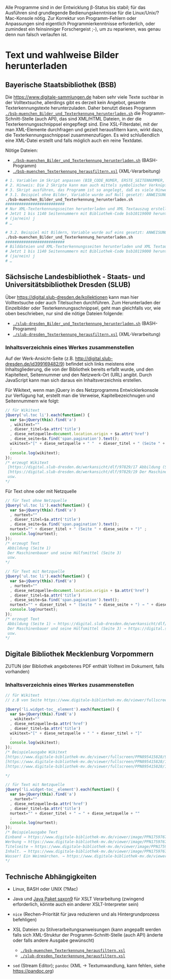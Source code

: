Alle Programme sind in der Entwicklung β-Status bis stabil; für das Ausführen sind grundlegende Bedienungskenntnisse für die Linux/Unix/?Mac-Konsole nötig. Zur Korrektur von Programm-Fehlern oder Anpassungen sind eigentlich Programmierkenntnisse erforderlich, oder zumindest ein feinsinniger Forschergeist ;-), um zu reparieren, was genau denn nun falsch verlaufen ist.

# Text und wahlweise Bilder herunterladen

## Bayerische Staatsbibliothek (BSB)

Die https://www.digitale-sammlungen.de haben sehr viele Texte suchbar in der Volltextsuche, allerdings gibt es derzeit kein Angebot, gesamte Texterkennungstexte herunterzuladen. Daher benutzt dieses Programm [`./bsb-muenchen_Bilder_und_Texterkennung_herunterladen.sh`](bsb-muenchen_Bilder_und_Texterkennung_herunterladen.sh) die Programm-Schnitt-Stelle (auch API), das sind XML/HTML Dateien, in der die Texterkennungsschnippsel eingepflegt sind. Eine XSL-Filterdatei, mit der man XML-Elemente durchfragen und gezielt herausfiltern kann, wirkt dazu, die Texterkennungsschnippsel zusammenzufügen. Es wird schlußendlich eine XML-Datei erstellt und falls möglich auch ein reine Textdatei.

Nötige Dateien:
- [`./bsb-muenchen_Bilder_und_Texterkennung_herunterladen.sh`](bsb-muenchen_Bilder_und_Texterkennung_herunterladen.sh) (BASH-Programm)
- [`./bsb-muenchen_Texterkennung_herausfiltern.xsl`](bsb-muenchen_Texterkennung_herausfiltern.xsl) (XML-Verarbeitung)

```bash
# 1. Variablen im Skript anpassen (BIB_CODE_NUMER, ERSTE_SEITENNUMMER, LETZTE_SEITENNUMMER) und abspeichern
# 2. Hinweis: Die 2 Skripte kann man auch mittels symbolischer Verknüpfung in den gewünschten Ordner hinverknüpfen und dasig darinnen ausführen lassen
# 3. Skript ausführen, das Programm ist so angelegt, daß es viele Hinweise gibt
# 3.1. Beispiel ohne Bilder, Variable wurde auf Null gesetzt: ANWEISUNG_LADE_BILDER_HERUNTER=0 , also keine Bilder herunterladen
./bsb-muenchen_Bilder_und_Texterkennung_herunterladen.sh
##########################
# Nur XML-Texterkennungsseiten herunterladen und XML Textauszug erstellen …
# Jetzt 1 bis 1140 Seitennummern mit Bibliothek-Code bsb10119000 herunterladen und Text in Textseiten_bsb10119000_allesamt.xml zusammenfügen?
# (ja/nein) j
# …

# 3.2. Beispiel mit Bildern, Variable wurde auf eins gesetzt: ANWEISUNG_LADE_BILDER_HERUNTER=1 , also Bilder herunterladen
./bsb-muenchen_Bilder_und_Texterkennung_herunterladen.sh
##########################
# Bilddateien und XML-Texterkennungsseiten herunterladen und XML Textauszug erstellen …
# Jetzt 1 bis 1140 Seitennummern mit Bibliothek-Code bsb10119000 herunterladen und Text in Textseiten_bsb10119000_allesamt.xml zusammenfügen?
# (ja/nein) j
# …
```

## Sächsische Landesbibliothek - Staats- und Universitätsbibliothek Dresden (SLUB)

Über https://digital.slub-dresden.de/kollektionen kann man hier Volltextsuche oder auch Titelsuchen durchführen. Zum Herunterladen der Einzelbilder oder Texterkennungsschnippsel, geht man gleichfalls vor, wie oben beschrieben, nur sind die nötige Dateien folgende:

- [`./slub-dresden_Bilder_und_Texterkennung_herunterladen.sh`](slub-dresden_Bilder_und_Texterkennung_herunterladen.sh) (BASH-Programm)
- [`./slub-dresden_Texterkennung_herausfiltern.xsl`](slub-dresden_Texterkennung_herausfiltern.xsl) (XML-Verarbeitung)

### Inhaltsverzeichnis eines Werkes zusammenstellen

Auf der Werk-Ansicht-Seite (z.B. http://digital.slub-dresden.de/id399169482/9) befindet sich links meistens eine Inhaltsgliederung, die von der Bibliothek bereits erfaßt wurde, und den Kapiteltext, Seitennummer und den Netzwerk-Ort (URL) angibt. Durch JavaScript kann man sich daraus ein Inhaltsverzeichnis erstellen.

Für Wikitext, wenn man jQuery in des Netzprogramms Entwicklerkonsole zur Verfügung hat, erstellt man die Verweise, Kapitelbezeichnugen und Seitennummern wie folgt:
```JavaScript
// für Wikitext
jQuery('ul.toc li').each(function() {
  var $a=jQuery(this).find('a')
  , wikitext=""
  , dieser_titel=$a.attr('title')
  , diese_netzquelle=document.location.origin + $a.attr('href')
  , diese_seite=$a.find('span.pagination').text();
  wikitext="[" + diese_netzquelle + " "  + dieser_titel + " (Seite " + diese_seite + ")"  + "]" 
  ;
  console.log(wikitext);
});
/* erzeugt Wikitext
 [https://digital.slub-dresden.de/werkansicht/dlf/97829/17 Abbildung (Seite 1)]
 [https://digital.slub-dresden.de/werkansicht/dlf/97829/19 Der Maschinenbauer und seine Hülfsmittel (Seite 3)]
 usw.
*/
```

Für Text ohne oder mit Netzquelle
```JavaScript
// für Text ohne Netzquelle
jQuery('ul.toc li').each(function() {
  var $a=jQuery(this).find('a')
  , nurtext=""
  , dieser_titel=$a.attr('title')
  , diese_seite=$a.find('span.pagination').text();
  nurtext="" + dieser_titel + " (Seite " + diese_seite + ")" ;
  console.log(nurtext);
});
/* erzeugt Text
 Abbildung (Seite 1)
 Der Maschinenbauer und seine Hülfsmittel (Seite 3)
 usw.
*/

// für Text mit Netzquelle
jQuery('ul.toc li').each(function() {
  var $a=jQuery(this).find('a')
  , nurtext=""
  , diese_netzquelle=document.location.origin + $a.attr('href')
  , dieser_titel=$a.attr('title')
  , diese_seite=$a.find('span.pagination').text();
  nurtext="" + dieser_titel + " (Seite " + diese_seite + ") → " + diese_netzquelle ;
  console.log(nurtext);
});
/* erzeugt Text
 Abbildung (Seite 1) → https://digital.slub-dresden.de/werkansicht/dlf/97829/17
 Der Maschinenbauer und seine Hülfsmittel (Seite 3) → https://digital.slub-dresden.de/werkansicht/dlf/97829/19
 usw.
*/
```

## Digitale Bibliothek Mecklenburg Vorpommern

ZUTUN (der Bibliothek angebotenes PDF enthält Volltext im Dokument, falls vorhanden)

### Inhaltsverzeichnis eines Werkes zusammenstellen

```javascript
// für Wikitext
// z.B von Seite https://www.digitale-bibliothek-mv.de/viewer/fullscreen/PPN895415828/232/ aus 

jQuery('li.widget-toc__element').each(function() {
  var $a=jQuery(this).find('a')
  , wikitext=""
  , diese_netzquelle=$a.attr('href')
  , dieser_titel=$a.attr('title')
  wikitext="[" + diese_netzquelle + " " + dieser_titel + "]"
  ;
  console.log(wikitext);
});
/* Beispielausgabe Wikitext
[https://www.digitale-bibliothek-mv.de/viewer/fullscreen/PPN895415828/9/LOG_0004/ Inhalts-Verzeichnis.]
[https://www.digitale-bibliothek-mv.de/viewer/fullscreen/PPN895415828/11/LOG_0005/ Weihnachtslied.]
[https://www.digitale-bibliothek-mv.de/viewer/fullscreen/PPN895415828/12/LOG_0006/ Widmung.]

*/

// für Text mit Netzquelle
jQuery('li.widget-toc__element').each(function() {
  var $a=jQuery(this).find('a')
  , nurtext=""
  , diese_netzquelle=$a.attr('href')
  , dieser_titel=$a.attr('title')
  nurtext="" + dieser_titel + " → " + diese_netzquelle + "" 
  ;
  console.log(nurtext);
});
/* Beispielausgabe Text
Einband → https://www.digitale-bibliothek-mv.de/viewer/image/PPN1759767042/1/LOG_0001/
Werbung → https://www.digitale-bibliothek-mv.de/viewer/image/PPN1759767042/6/LOG_0002/
Titelseite → https://www.digitale-bibliothek-mv.de/viewer/image/PPN1759767042/7/LOG_0003/
Inhalt. → https://www.digitale-bibliothek-mv.de/viewer/image/PPN1759767042/11/LOG_0005/
Wasser! Ein Weinmärchen. → https://www.digitale-bibliothek-mv.de/viewer/image/PPN1759767042/13/LOG_0006/
*/
```

## Technische Abhängigkeiten

- Linux, BASH oder UNIX (?Mac)
- Java und [Java Paket saxon9](https://www.saxonica.com/html/documentation9.4/documentation.html) für XSLT Verarbeitung (zwingend erforderlich, könnte auch ein anderer XSLT-Interpreter sein)
- `nice` (Rechen-Priorität für java reduzieren und als Hintergrundprozess befehligen)
- XSL Dateien zu Stilverarbeitungsanweisungen (kann angepaßt werden falls sich XML-Struktur der Programm-Schnitt-Stelle (auch API) änderte oder falls andere Ausgabe gewünscht)

  - [`./bsb-muenchen_Texterkennung_herausfiltern.xsl`](bsb-muenchen_Texterkennung_herausfiltern.xsl)
  - [`./slub-dresden_Texterkennung_herausfiltern.xsl`](bsb-muenchen_Texterkennung_herausfiltern.xsl)

- `sed` (Stream Editor); `pandoc` (XML → Textumwandlung, kann fehlen, siehe https://pandoc.org) 

